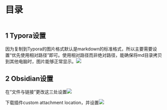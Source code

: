 
<h1>目录</h1>

```table-of-contents
```
## 1 Typora设置

因为复制到Typora的图片格式默认是markdown的标准格式，所以主要需要设置“优先使用相对路径”即可。使用相对路径而非绝对路径，能确保将md目录拷贝到其他电脑时，图片能够正常显示。![](https://image-for.oss-cn-guangzhou.aliyuncs.com/for-obsidian/Skill_Tip/other_skill/202403280042258.png)

## 2 Obsidian设置

在“文件与链接”更改这三处设置![](https://image-for.oss-cn-guangzhou.aliyuncs.com/for-obsidian/Skill_Tip/other_skill/202403280042287.png)


下载插件custom attachment location，并设置![](https://image-for.oss-cn-guangzhou.aliyuncs.com/for-obsidian/Skill_Tip/other_skill/202403280042320.png)



